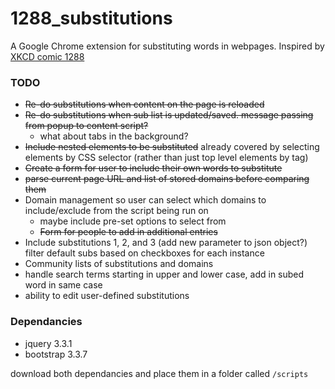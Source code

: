 # 1288_substitutions
A Google Chrome extension for substituting words in webpages. Inspired by [XKCD comic 1288](https://xkcd.com/1288/)

### TODO
- ~~Re-do substitutions when content on the page is reloaded~~
- ~~Re-do substitutions when sub list is updated/saved. message passing from popup to content script?~~
    - what about tabs in the background?
- ~~Include nested elements to be substituted~~ already covered by selecting elements by CSS selector (rather than just top level elements by tag)
- ~~Create a form for user to include their own words to substitute~~
- ~~parse current page URL and list of stored domains before comparing them~~
- Domain management so user can select which domains to include/exclude from the script being run on
  - maybe include pre-set options to select from
  - ~~Form for people to add in additional entries~~
- Include substitutions 1, 2, and 3 (add new parameter to json object?) filter default subs based on checkboxes for each instance
- Community lists of substitutions and domains
- handle search terms starting in upper and lower case, add in subed word in same case
- ability to edit user-defined substitutions

### Dependancies
- jquery 3.3.1
- bootstrap 3.3.7

download both dependancies and place them in a folder called `/scripts`
